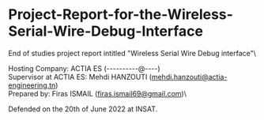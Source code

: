 # Project-Report-for-the-Wireless-Serial-Wire-Debug-Interface

End of studies project report intitled "Wireless Serial Wire Debug interface"\

Hosting Company: ACTIA ES (----------@----)\
Supervisor at ACTIA ES: Mehdi HANZOUTI (mehdi.hanzouti@actia-engineering.tn)\
Prepared by: Firas ISMAIL (firas.ismail69@gmail.com)\

Defended on the 20th of June 2022 at INSAT.
